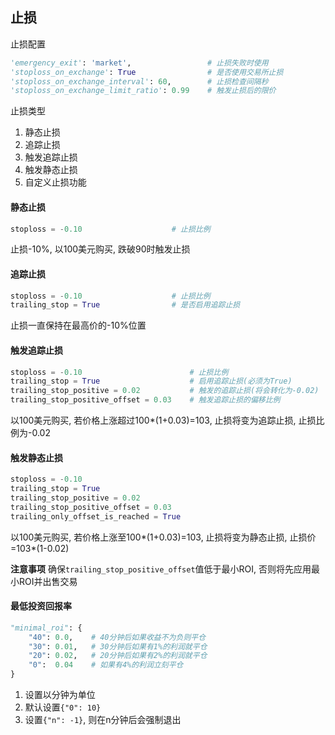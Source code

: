 
## 止损

止损配置
```python   
'emergency_exit': 'market',                 # 止损失败时使用
'stoploss_on_exchange': True                # 是否使用交易所止损
'stoploss_on_exchange_interval': 60,        # 止损检查间隔秒
'stoploss_on_exchange_limit_ratio': 0.99    # 触发止损后的限价
```

止损类型
1. 静态止损
2. 追踪止损
3. 触发追踪止损
4. 触发静态止损
5. 自定义止损功能

#### 静态止损
```python
stoploss = -0.10                    # 止损比例
```
止损-10%, 以100美元购买, 跌破90时触发止损

#### 追踪止损
```python
stoploss = -0.10                    # 止损比例
trailing_stop = True                # 是否启用追踪止损
```
止损一直保持在最高价的-10%位置

#### 触发追踪止损
```python
stoploss = -0.10                        # 止损比例
trailing_stop = True                    # 启用追踪止损(必须为True)
trailing_stop_positive = 0.02           # 触发的追踪止损(将会转化为-0.02)
trailing_stop_positive_offset = 0.03    # 触发追踪止损的偏移比例
```
以100美元购买, 若价格上涨超过100*(1+0.03)=103, 止损将变为追踪止损, 止损比例为-0.02

#### 触发静态止损
```python
stoploss = -0.10
trailing_stop = True
trailing_stop_positive = 0.02
trailing_stop_positive_offset = 0.03
trailing_only_offset_is_reached = True
```
以100美元购买, 若价格上涨至100*(1+0.03)=103, 止损将变为静态止损, 止损价=103*(1-0.02)

**注意事项**
确保`trailing_stop_positive_offset`值低于最小ROI, 否则将先应用最小ROI并出售交易

#### 最低投资回报率
```python
"minimal_roi": {
    "40": 0.0,    # 40分钟后如果收益不为负则平仓
    "30": 0.01,   # 30分钟后如果有1%的利润就平仓
    "20": 0.02,   # 20分钟后如果有2%的利润就平仓
    "0":  0.04    # 如果有4%的利润立刻平仓
}
```
1. 设置以分钟为单位
2. 默认设置`{"0": 10}`
3. 设置`{"n": -1}`, 则在n分钟后会强制退出

